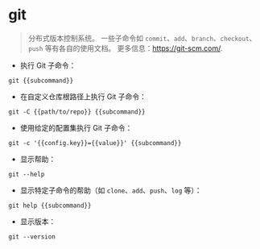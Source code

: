 # git

> 分布式版本控制系统。
> 一些子命令如 `commit`、`add`、`branch`、`checkout`、`push` 等有各自的使用文档。
> 更多信息：<https://git-scm.com/>.

- 执行 Git 子命令：

`git {{subcommand}}`

- 在自定义仓库根路径上执行 Git 子命令：

`git -C {{path/to/repo}} {{subcommand}}`

- 使用给定的配置集执行 Git 子命令：

`git -c '{{config.key}}={{value}}' {{subcommand}}`

- 显示帮助：

`git --help`

- 显示特定子命令的帮助（如 `clone`、`add`、`push`、`log` 等）：

`git help {{subcommand}}`

- 显示版本：

`git --version`